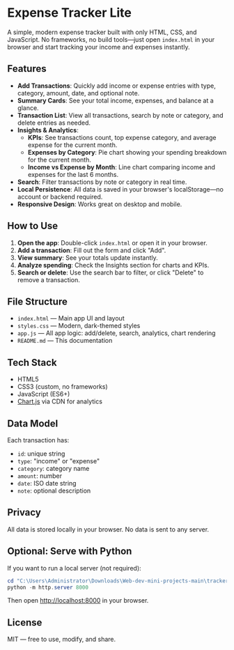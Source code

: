 # Expense Tracker Lite

A simple, modern expense tracker built with only HTML, CSS, and JavaScript. No frameworks, no build tools—just open `index.html` in your browser and start tracking your income and expenses instantly.

## Features

- **Add Transactions**: Quickly add income or expense entries with type, category, amount, date, and optional note.
- **Summary Cards**: See your total income, expenses, and balance at a glance.
- **Transaction List**: View all transactions, search by note or category, and delete entries as needed.
- **Insights & Analytics**:
  - **KPIs**: See transactions count, top expense category, and average expense for the current month.
  - **Expenses by Category**: Pie chart showing your spending breakdown for the current month.
  - **Income vs Expense by Month**: Line chart comparing income and expenses for the last 6 months.
- **Search**: Filter transactions by note or category in real time.
- **Local Persistence**: All data is saved in your browser's localStorage—no account or backend required.
- **Responsive Design**: Works great on desktop and mobile.

## How to Use

1. **Open the app**: Double-click `index.html` or open it in your browser.
2. **Add a transaction**: Fill out the form and click "Add".
3. **View summary**: See your totals update instantly.
4. **Analyze spending**: Check the Insights section for charts and KPIs.
5. **Search or delete**: Use the search bar to filter, or click "Delete" to remove a transaction.

## File Structure

- `index.html` — Main app UI and layout
- `styles.css` — Modern, dark-themed styles
- `app.js` — All app logic: add/delete, search, analytics, chart rendering
- `README.md` — This documentation

## Tech Stack

- HTML5
- CSS3 (custom, no frameworks)
- JavaScript (ES6+)
- [Chart.js](https://www.chartjs.org/) via CDN for analytics

## Data Model

Each transaction has:
- `id`: unique string
- `type`: "income" or "expense"
- `category`: category name
- `amount`: number
- `date`: ISO date string
- `note`: optional description

## Privacy

All data is stored locally in your browser. No data is sent to any server.

## Optional: Serve with Python

If you want to run a local server (not required):
```powershell
cd "C:\Users\Administrator\Downloads\Web-dev-mini-projects-main\tracker"
python -m http.server 8000
```
Then open [http://localhost:8000](http://localhost:8000) in your browser.

## License

MIT — free to use, modify, and share.
